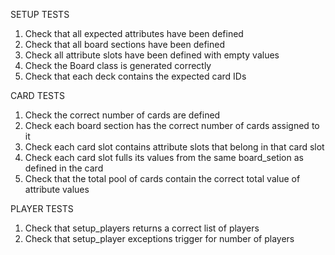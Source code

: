 SETUP TESTS

1) Check that all expected attributes have been defined
2) Check that all board sections have been defined
3) Check all attribute slots have been defined with empty values
4) Check the Board class is generated correctly
5) Check that each deck contains the expected card IDs

CARD TESTS
1) Check the correct number of cards are defined
2) Check each board section has the correct number of cards assigned to it
3) Check each card slot contains attribute slots that belong in that card slot
4) Check each card slot fulls its values from the same board_setion as defined in the card
5) Check that the total pool of cards contain the correct total value of attribute values

PLAYER TESTS
1) Check that setup_players returns a correct list of players
2) Check that setup_player exceptions trigger for number of players
